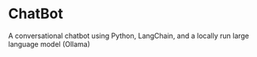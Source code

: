 # ChatBot
A conversational chatbot using Python, LangChain, and a locally run large language model (Ollama)
